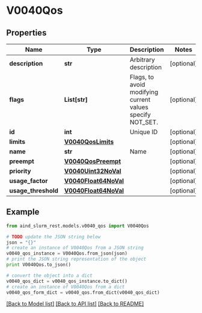 # V0040Qos


## Properties

Name | Type | Description | Notes
------------ | ------------- | ------------- | -------------
**description** | **str** | Arbitrary description | [optional] 
**flags** | **List[str]** | Flags, to avoid modifying current values specify NOT_SET. | [optional] 
**id** | **int** | Unique ID | [optional] 
**limits** | [**V0040QosLimits**](V0040QosLimits.md) |  | [optional] 
**name** | **str** | Name | [optional] 
**preempt** | [**V0040QosPreempt**](V0040QosPreempt.md) |  | [optional] 
**priority** | [**V0040Uint32NoVal**](V0040Uint32NoVal.md) |  | [optional] 
**usage_factor** | [**V0040Float64NoVal**](V0040Float64NoVal.md) |  | [optional] 
**usage_threshold** | [**V0040Float64NoVal**](V0040Float64NoVal.md) |  | [optional] 

## Example

```python
from aind_slurm_rest.models.v0040_qos import V0040Qos

# TODO update the JSON string below
json = "{}"
# create an instance of V0040Qos from a JSON string
v0040_qos_instance = V0040Qos.from_json(json)
# print the JSON string representation of the object
print V0040Qos.to_json()

# convert the object into a dict
v0040_qos_dict = v0040_qos_instance.to_dict()
# create an instance of V0040Qos from a dict
v0040_qos_form_dict = v0040_qos.from_dict(v0040_qos_dict)
```
[[Back to Model list]](../README.md#documentation-for-models) [[Back to API list]](../README.md#documentation-for-api-endpoints) [[Back to README]](../README.md)



